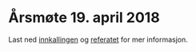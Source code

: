 # Årsmøte 19. april 2018

Last ned [innkallingen](Innkalling_FB2_2018-04-19.pdf) og [referatet](Referat_FB2_2018-04-19.pdf) for mer informasjon.
